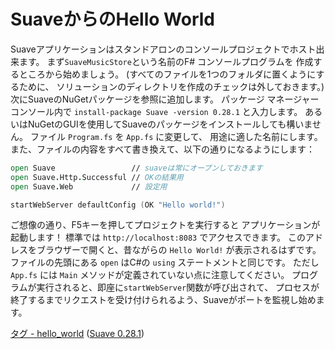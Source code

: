 SuaveからのHello World
======================

Suaveアプリケーションはスタンドアロンのコンソールプロジェクトでホスト出来ます。
まず`SuaveMusicStore`という名前のF# コンソールプログラムを
作成するところから始めましょう。
(すべてのファイルを1つのフォルダに置くようにするために、
ソリューションのディレクトリを作成のチェックは外しておきます。)
次にSuaveのNuGetパッケージを参照に追加します。
パッケージ マネージャー コンソール内で
 `install-package Suave -version 0.28.1`
と入力します。
あるいはNuGetのGUIを使用してSuaveのパッケージをインストールしても構いません。
ファイル `Program.fs` を `App.fs` に変更して、
用途に適した名前にします。
また、ファイルの内容をすべて書き換えて、以下の通りになるようにします：

````fsharp
open Suave                 // suaveは常にオープンしておきます
open Suave.Http.Successful // OKの結果用
open Suave.Web             // 設定用

startWebServer defaultConfig (OK "Hello world!")
````

ご想像の通り、F5キーを押してプロジェクトを実行すると
アプリケーションが起動します！
標準では `http://localhost:8083` でアクセスできます。
このアドレスをブラウザーで開くと、昔ながらの `Hello World!` が表示されるはずです。
ファイルの先頭にある `open` はC#の `using` ステートメントと同じです。
ただし `App.fs` には `Main` メソッドが定義されていない点に注意してください。
プログラムが実行されると、即座に`startWebServer`関数が呼び出されて、
プロセスが終了するまでリクエストを受け付けられるよう、Suaveがポートを監視し始めます。

[タグ - hello_world](https://github.com/theimowski/SuaveMusicStore/tree/hello_world)
([Suave 0.28.1](https://github.com/SuaveIO/suave/tree/v0.28.1))
